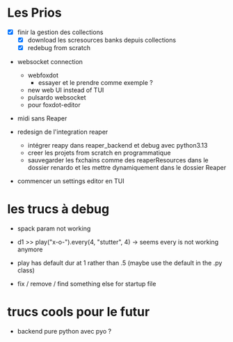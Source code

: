 
# Les Prios

- [x] finir la gestion des collections
  - [x] download les scresources banks depuis collections
  - [x] redebug from scratch

- websocket connection
  - webfoxdot
    - essayer et le prendre comme exemple ?
  - new web UI instead of TUI
  - pulsardo websocket
  - pour foxdot-editor

- midi sans Reaper

- redesign de l'integration reaper
  - intégrer reapy dans reaper_backend et debug avec python3.13
  - creer les projets from scratch en programmatique
  - sauvegarder les fxchains comme des reaperResources dans le dossier renardo et les mettre dynamiquement dans le dossier Reaper

- commencer un settings editor en TUI

# les trucs à debug

- spack param not working
- d1 >> play("x-o-").every(4, "stutter", 4) -> seems every is not working anymore

- play has default dur at 1 rather than .5 (maybe use the default in the .py class)
- fix / remove / find something else for startup file


# trucs cools pour le futur

- backend pure python avec pyo ?